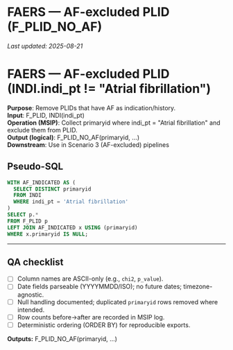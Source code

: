 # FAERS — AF-excluded PLID (F_PLID_NO_AF)

_Last updated: 2025-08-21_

# FAERS — AF-excluded PLID (INDI.indi_pt != "Atrial fibrillation")

**Purpose**: Remove PLIDs that have AF as indication/history.  
**Input**: F_PLID, INDI(indi_pt)  
**Operation (MSIP)**: Collect primaryid where indi_pt = "Atrial fibrillation" and exclude them from PLID.  
**Output (logical)**: F_PLID_NO_AF(primaryid, …)  
**Downstream**: Use in Scenario 3 (AF-excluded) pipelines

## Pseudo-SQL
```sql
WITH AF_INDICATED AS (
  SELECT DISTINCT primaryid
  FROM INDI
  WHERE indi_pt = 'Atrial fibrillation'
)
SELECT p.*
FROM F_PLID p
LEFT JOIN AF_INDICATED x USING (primaryid)
WHERE x.primaryid IS NULL;

```

---
## QA checklist
- [ ] Column names are ASCII-only (e.g., `chi2`, `p_value`).
- [ ] Date fields parseable (YYYYMMDD/ISO); no future dates; timezone-agnostic.
- [ ] Null handling documented; duplicated `primaryid` rows removed where intended.
- [ ] Row counts before→after are recorded in MSIP log.
- [ ] Deterministic ordering (ORDER BY) for reproducible exports.

**Outputs:** F_PLID_NO_AF(primaryid, …)

